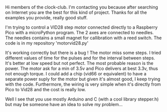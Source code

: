 Hi members of the clock-club.
I'm contacting you because after searching on Internet you are the best for this kind of project.
Thanks for all the examples you provide, really good stuff.

I'm trying to control a VID28 step motor connected directly to a Raspberry Pico with a microPython program.
The 2 axes are connected to needles. The needles contains a small magnet for callibration with a reed switch.
The code is in my repository 'motorvid28.py'

It's working correctly but there is a bug ! The motor miss some steps.
I tried different values of time for the pulses and for the interval between steps. It's better at low speed but not perfect.
The most probable reason is the power. The motor ask for a min of 3.5v and Pico delivers at best 3.3v, thus not enough torque.
I could add a chip (vid66 or equivalent) to have a separate power suply for the motor but given it's almost good, I keep trying with the code. Furthermore, the wiring is very simple when it's directly from Pico to Vid28 and the cost is really low.

Well I see that you use mostly Arduino and C (with a cool library stepper.h) but may be someone have an idea to solve my problem...

